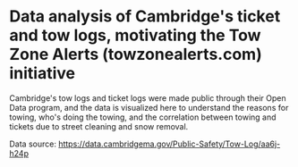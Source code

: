 # Data analysis of Cambridge's ticket and tow logs, motivating the Tow Zone Alerts (towzonealerts.com) initiative
Cambridge's tow logs and ticket logs were made public through their Open Data program, and the data is visualized here to understand the reasons for towing, who's doing the towing, and the correlation between towing and tickets due to street cleaning and snow removal. 

Data source: https://data.cambridgema.gov/Public-Safety/Tow-Log/aa6j-h24p
